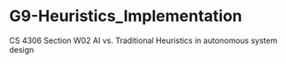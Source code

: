 # G9-Heuristics_Implementation
CS 4306 Section W02 AI vs. Traditional Heuristics in autonomous system design
